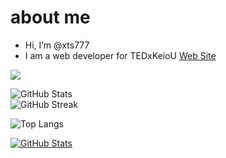 # about me
- Hi, I’m @xts777
- I am a web developer for TEDxKeioU [Web Site](https://www.tedxkeiou.com/)
  
![](https://github-readme-stats.vercel.app/api/top-langs?username=xts777)

<img src="https://github-profile-summary-cards.vercel.app/api/cards/profile-details?username=xts777&theme=github_dark" alt="GitHub Stats" />

<div align="left">
    <img src="https://github-readme-streak-stats.herokuapp.com/?user=xts777&theme=dark" alt="GitHub Streak" />
</div>

![Top Langs](https://github-readme-stats.vercel.app/api/top-langs/?username=xts777&layout=compact&count_private=true)

[![GitHub Stats](https://github-readme-stats.vercel.app/api?username=xts777&count_private=true&show_icons=true)](https://github.com/xts777/github-readme-stats)

<!---
xts777/xts777 is a ✨ special ✨ repository because its `README.md` (this file) appears on your GitHub profile.
You can click the Preview link to take a look at your changes.
--->
